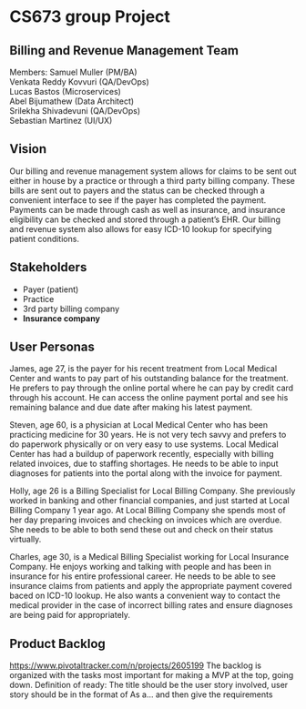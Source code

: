# CS673 group Project
## Billing and Revenue Management Team
Members:
Samuel Muller (PM/BA)  
Venkata Reddy Kovvuri (QA/DevOps)  
Lucas Bastos (Microservices)  
Abel Bijumathew (Data Architect)  
Srilekha Shivadevuni (QA/DevOps)  
Sebastian Martinez (UI/UX)  

## Vision
Our billing and revenue management system allows for claims to be sent out either in house by a practice or through a third party billing company. These bills are sent out to payers and the status can be checked through a convenient interface to see if the payer has completed the payment. Payments can be made through cash as well as insurance, and insurance eligibility can be checked and stored through a patient’s EHR. Our billing and revenue system also allows for easy ICD-10 lookup for specifying patient conditions.

## Stakeholders
* Payer (patient)
* Practice
* 3rd party billing company
* **Insurance company**

## User Personas
James, age 27, is the payer for his recent treatment from Local Medical Center and wants to pay part of his outstanding balance for the treatment. He prefers to pay through the online portal where he can pay by credit card through his account. He can access the online payment portal and see his remaining balance and due date after making his latest payment.  

Steven, age 60, is a physician at Local Medical Center who has been practicing medicine for 30 years. He is not very tech savvy and prefers to do paperwork physically or on very easy to use systems. Local Medical Center has had a buildup of paperwork recently, especially with billing related invoices, due to staffing shortages. He needs to be able to input diagnoses for patients into the portal along with the invoice for payment.  

Holly, age 26 is a Billing Specialist for Local Billing Company. She previously worked in banking and other financial companies, and just started at Local Billing Company 1 year ago. At Local Billing Company she spends most of her day preparing invoices and checking on invoices which are overdue. She needs to be able to both send these out and check on their status virtually.  

Charles, age 30, is a Medical Billing Specialist working for Local Insurance Company. He enjoys working and talking with people and has been in insurance for his entire professional career. He needs to be able to see insurance claims from patients and apply the appropriate payment covered baced on ICD-10 lookup. He also wants a convenient way to contact the medical provider in the case of incorrect billing rates and ensure diagnoses are being paid for appropriately.  

## Product Backlog
https://www.pivotaltracker.com/n/projects/2605199
The backlog is organized with the tasks most important for making a MVP at the top, going down.
Definition of ready: The title should be the user story involved, user story should be in the format of As a... and then give the requirements
